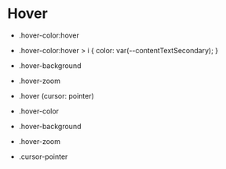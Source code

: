 # Hover

- .hover-color:hover
- .hover-color:hover > i {
  color: var(--contentTextSecondary);
  }

- .hover-background
- .hover-zoom
- .hover (cursor: pointer)
- .hover-color
- .hover-background
- .hover-zoom
- .cursor-pointer
